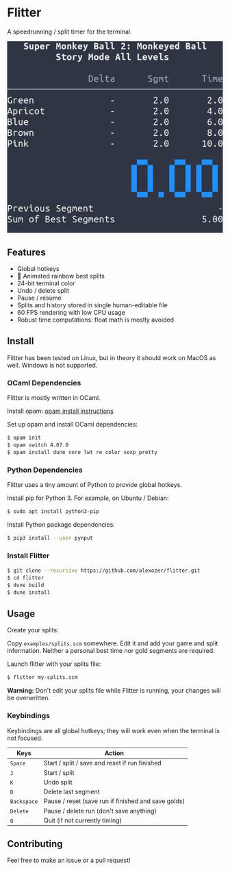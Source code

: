 # Flitter

A speedrunning / split timer for the terminal.

![Animated demo GIF](doc/demo.gif)

## Features

- Global hotkeys
- :rainbow: Animated rainbow best splits
- 24-bit terminal color
- Undo / delete split
- Pause / resume
- Splits and history stored in single human-editable file
- 60 FPS rendering with low CPU usage
- Robust time computations: float math is mostly avoided

## Install

Flitter has been tested on Linux, but in theory it should work on MacOS as well. Windows is not supported.

### OCaml Dependencies

Flitter is mostly written in OCaml.

Install opam: [opam install instructions](https://opam.ocaml.org/doc/Install.html)

Set up opam and install OCaml dependencies:

```bash
$ opam init
$ opam switch 4.07.0
$ opam install dune core lwt re color sexp_pretty
```

### Python Dependencies

Flitter uses a tiny amount of Python to provide global hotkeys.

Install pip for Python 3. For example, on Ubuntu / Debian:

```bash
$ sudo apt install python3-pip
```

Install Python package dependencies:

```bash
$ pip3 install --user pynput
```

### Install Flitter

```bash
$ git clone --recursive https://github.com/alexozer/flitter.git
$ cd flitter
$ dune build
$ dune install
```

## Usage

Create your splits:

Copy `examples/splits.scm` somewhere. Edit it and add your game and split information. Neither a personal best time nor gold segments are required.

Launch flitter with your splits file:

```bash
$ flitter my-splits.scm
```

**Warning:** Don't edit your splits file while Flitter is running, your changes will be overwritten.

### Keybindings

Keybindings are all global hotkeys; they will work even when the terminal is not focused.

| Keys        | Action                                              |
| ----------- | --------------------------------------------------- |
| `Space`     | Start / split / save and reset if run finished      |
| `J`         | Start / split                                       |
| `K`         | Undo split                                          |
| `D`         | Delete last segment                                 |
| `Backspace` | Pause / reset (save run if finished and save golds) |
| `Delete`    | Pause / delete run (don't save anything)            |
| `Q`         | Quit (if not currently timing)                      |

## Contributing

Feel free to make an issue or a pull request!
